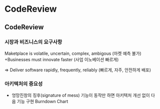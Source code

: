 # CodeReview

## CodeReview

### 시장과 비즈니스의 요구사항

Maketplace is volatile, uncertain, complex, ambigous (마켓 예측 불가)
+Businesses must innovate faster (사업 이노베이션 빠르게)

=> Deliver software rapidly, frequently, reliably (빠르게, 자주, 안전하게 배포)

### 아키텍처의 중요성
+ 엉망진창의 징후(signature of mess)
  기능이 동작만 하면 아키텍처 개선 없이 다음 기능 구현 Burndown Chart
